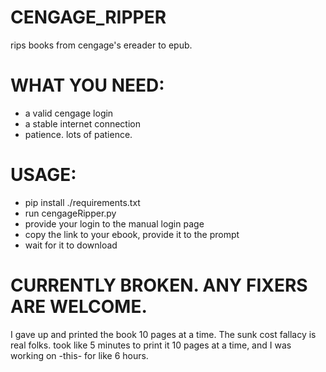 # CENGAGE_RIPPER
rips books from cengage's ereader to epub.

# WHAT YOU NEED:
- a valid cengage login
- a stable internet connection
- patience. lots of patience.

# USAGE:
- pip install ./requirements.txt
- run cengageRipper.py
- provide your login to the manual login page
- copy the link to your ebook, provide it to the prompt
- wait for it to download


# CURRENTLY BROKEN. ANY FIXERS ARE WELCOME. 
I gave up and printed the book 10 pages at a time. The sunk cost fallacy is real folks. took like 5 minutes to print it 10 pages at a time, and I was working on -this- for like 6 hours.
